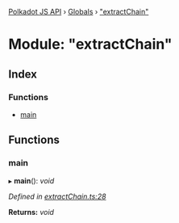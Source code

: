 [Polkadot JS API](../README.md) › [Globals](../globals.md) › ["extractChain"](_extractchain_.md)

# Module: "extractChain"

## Index

### Functions

* [main](_extractchain_.md#main)

## Functions

###  main

▸ **main**(): *void*

*Defined in [extractChain.ts:28](https://github.com/polkadot-js/api/blob/4156eb44ab/packages/typegen/src/extractChain.ts#L28)*

**Returns:** *void*
